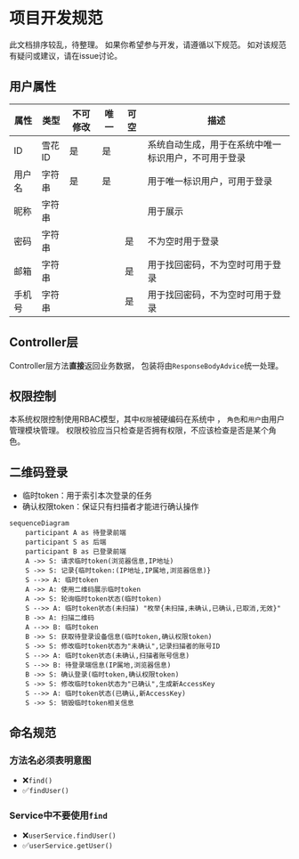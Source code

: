 # 项目开发规范

此文档排序较乱，待整理。
如果你希望参与开发，请遵循以下规范。
如对该规范有疑问或建议，请在issue讨论。

## 用户属性

| 属性  | 类型   | 不可修改 | 唯一 | 可空 | 描述                         |
|-----|------|------|----|----|----------------------------|
| ID  | 雪花ID | 是    | 是  |    | 系统自动生成，用于在系统中唯一标识用户，不可用于登录 |
| 用户名 | 字符串  | 是    | 是  |    | 用于唯一标识用户，可用于登录             |
| 昵称  | 字符串  |      |    |    | 用于展示                       |
| 密码  | 字符串  |      |    | 是  | 不为空时用于登录                   |
| 邮箱  | 字符串  |      |    | 是  | 用于找回密码，不为空时可用于登录           |
| 手机号 | 字符串  |      |    | 是  | 用于找回密码，不为空时可用于登录           |

## Controller层

Controller层方法**直接**返回业务数据，
包装将由`ResponseBodyAdvice`统一处理。

## 权限控制

本系统权限控制使用RBAC模型，其中`权限`被硬编码在系统中 ，
`角色`和`用户`由用户管理模块管理。
权限校验应当只检查是否拥有权限，不应该检查是否是某个角色。

## 二维码登录

- 临时token：用于索引本次登录的任务
- 确认权限token：保证只有扫描者才能进行确认操作

```mermaid
sequenceDiagram
    participant A as 待登录前端
    participant S as 后端
    participant B as 已登录前端
    A ->> S: 请求临时token(浏览器信息,IP地址)
    S ->> S: 记录{临时token:(IP地址,IP属地,浏览器信息)}
    S -->> A: 临时token
    A ->> A: 使用二维码展示临时token
    A ->> S: 轮询临时token状态(临时token)
    S -->> A: 临时token状态(未扫描) "枚举{未扫描,未确认,已确认,已取消,无效}"
    B ->> A: 扫描二维码
    A -->> B: 临时token
    B ->> S: 获取待登录设备信息(临时token,确认权限token)
    S ->> S: 修改临时token状态为"未确认",记录扫描者的账号ID
    S -->> A: 临时token状态(未确认,扫描者账号信息)
    S -->> B: 待登录端信息(IP属地,浏览器信息)
    B ->> S: 确认登录(临时token,确认权限token)
    S ->> S: 修改临时token状态为"已确认",生成新AccessKey
    S -->> A: 临时token状态(已确认,新AccessKey)
    S ->> S: 销毁临时token相关信息
```

## 命名规范

### 方法名必须表明意图

- ❌`find()`
- ✅`findUser()`

### Service中不要使用`find`

- ❌`userService.findUser()`
- ✅`userService.getUser()`

